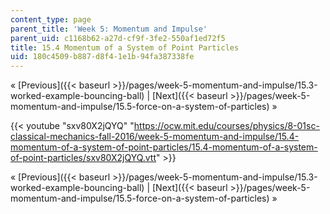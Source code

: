```yaml
---
content_type: page
parent_title: 'Week 5: Momentum and Impulse'
parent_uid: c1168b62-a27d-cf9f-3fe2-550af1ed72f5
title: 15.4 Momentum of a System of Point Particles
uid: 180c4509-b887-d8f4-1e1b-94fa387338fe
---
```


« [Previous]({{< baseurl >}}/pages/week-5-momentum-and-impulse/15.3-worked-example-bouncing-ball) | [Next]({{< baseurl >}}/pages/week-5-momentum-and-impulse/15.5-force-on-a-system-of-particles) »

{{< youtube "sxv80X2jQYQ" "https://ocw.mit.edu/courses/physics/8-01sc-classical-mechanics-fall-2016/week-5-momentum-and-impulse/15.4-momentum-of-a-system-of-point-particles/15.4-momentum-of-a-system-of-point-particles/sxv80X2jQYQ.vtt" >}}

« [Previous]({{< baseurl >}}/pages/week-5-momentum-and-impulse/15.3-worked-example-bouncing-ball) | [Next]({{< baseurl >}}/pages/week-5-momentum-and-impulse/15.5-force-on-a-system-of-particles) »